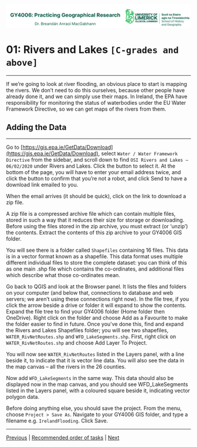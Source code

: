 ![UL Geography logo](../assets/images/GY4006_logo.png)

# 01: Rivers and Lakes ```[C-grades and above]```
___

If we’re going to look at river flooding, an obvious place to start is mapping the rivers. We don’t need to do this ourselves, because other people have already done it, and we can simply use their maps. In Ireland, the EPA have responsibility for monitoring the status of waterbodies under the EU Water Framework Directive, so we can get maps of the rivers from them.

## Adding the Data
___

Go to [https://gis.epa.ie/GetData/Download](https://gis.epa.ie/GetData/Download), select ```Water / Water Framework Directive``` from the sidebar, and scroll down to find ```OSI Rivers and Lakes – 06/02/2020``` under Rivers and Lakes. Click the button to select it. At the bottom of the page, you will have to enter your email address twice, and click the button to confirm that you’re not a robot, and click Send to have a download link emailed to you. 

When the email arrives (it should be quick), click on the link to download a zip file. 

A zip file is a compressed archive file which can contain multiple files, stored in such a way that it reduces their size for storage or downloading. Before using the files stored in the zip archive, you must extract (or ‘unzip’) the contents. Extract the contents of this zip archive to your GY4006 GIS folder.

You will see there is a folder called ```Shapefiles``` containing 16 files. This data is in a vector format known as a shapefile. This data format uses multiple different individual files to store the complete dataset: you can think of this as one main .shp file which contains the co-ordinates, and additional files which describe what those co-ordinates mean.

Go back to QGIS and look at the Browser panel. It lists the files and folders on your computer (and below that, connections to database and web servers; we aren’t using these connections right now). In the file tree, if you click the arrow beside a drive or folder it will expand to show the contents. Expand the file tree to find your GY4006 folder (Home folder then OneDrive). Right click on the folder and choose Add as a Favourite to make the folder easier to find in future. Once you've done this, find and expand the Rivers and Lakes Shapefiles folder; you will see two shapefiles, ```WATER_RivNetRoutes.shp``` and ```WFD_LakeSegments.shp```. First, right click on ```WATER_RivNetRoutes.shp``` and choose Add Layer To Project.

You will now see ```WATER_RivNetRoutes``` listed in the Layers panel, with a line beside it, to indicate that it is vector line data. You will also see the data in the map canvas – all the rivers in the 26 counties. 

Now add ```WFD_LakeSegments``` in the same way. This data should also be displayed now in the map canvas, and you should see WFD_LakeSegments listed in the Layers panel, with a coloured square beside it, indicating vector polygon data.

Before doing anything else, you should save the project. From the menu, choose ```Project > Save As```. Navigate to your GY4006 GIS folder, and type a filename e.g. ```IrelandFlooding```. Click Save.


___
[Previous](./start.md) | [Recommended order of tasks](./start.md#recommended-order-of-tasks) | [Next](./02_Adding_water_level_monitors.md)